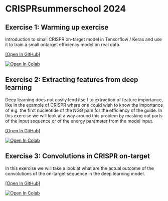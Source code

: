 # CRISPRsummerschool 2024

## Exercise 1: Warming up exercise
Introduction to small CRISPR on-target model in Tensorflow / Keras and use it to train a small ontarget efficiency model on real data.

[[Open In GitHub]](https://github.com/RTH-tools/CRISPRsummerschool/tree/main/2024/CRISPR/exercise/crispr_2024_crispr_exercise1.py)

[![Open In Colab](https://colab.research.google.com/assets/colab-badge.svg)](https://colab.research.google.com/github/RTH-tools/CRISPRsummerschool/blob/main/2024/CRISPR/exercise/crispr_2024_crispr_exercise1.ipynb)

## Exercise 2: Extracting features from deep learning
Deep learning does not easily lend itself to extraction of feature importance, like in the example of CRISPR where one could wish to know the importance of e.g. the first nucleotide of the NGG pam for the efficiency of the guide. In this exercise we will look at a way around this problem by masking out parts of the input sequence or of the energy parameter from the model input.

[[Open In GitHub]](https://github.com/RTH-tools/CRISPRsummerschool/tree/main/2024/CRISPR/exercise/crispr_2024_crispr_exercise2.py)

[![Open In Colab](https://colab.research.google.com/assets/colab-badge.svg)](https://colab.research.google.com/github/RTH-tools/CRISPRsummerschool/blob/main/2024/CRISPR/exercise/crispr_2024_crispr_exercise2.ipynb)


## Exercise 3: Convolutions in CRISPR on-target
In this exercise we will take a look at what are the actual outcome of the convolutions of the on-target sequence in the deep learning model.

[[Open In GitHub]](https://github.com/RTH-tools/CRISPRsummerschool/tree/main/2024/CRISPR/exercise/crispr_2024_crispr_exercise3.py)

[![Open In Colab](https://colab.research.google.com/assets/colab-badge.svg)](https://colab.research.google.com/github/RTH-tools/CRISPRsummerschool/blob/main/2024/CRISPR/exercise/crispr_2024_crispr_exercise3.ipynb)

